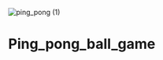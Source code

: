 ![ping_pong (1)](https://github.com/NandanBharadwaj1606/Ping_pong_ball_game/assets/112560606/c5026fea-9ade-47e3-98df-c79436e783c9)
# Ping_pong_ball_game
